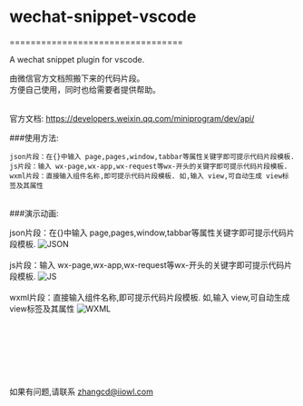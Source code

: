 # wechat-snippet-vscode
=================================

A wechat snippet plugin for vscode.

由微信官方文档照搬下来的代码片段。
<br>方便自己使用，同时也给需要者提供帮助。

<br>官方文档: https://developers.weixin.qq.com/miniprogram/dev/api/

###使用方法:
	
	json片段：在{}中输入 page,pages,window,tabbar等属性关键字即可提示代码片段模板.
	js片段：输入 wx-page,wx-app,wx-request等wx-开头的关键字即可提示代码片段模板.
	wxml片段：直接输入组件名称,即可提示代码片段模板. 如,输入 view,可自动生成 view标签及其属性
<br>
###演示动画:

json片段：在{}中输入 page,pages,window,tabbar等属性关键字即可提示代码片段模板.
![JSON](https://www.iiowl.cn/assets/1.gif)
<br><br>
js片段：输入 wx-page,wx-app,wx-request等wx-开头的关键字即可提示代码片段模板.
![JS](https://www.iiowl.cn/assets/2.gif)
<br><br>
wxml片段：直接输入组件名称,即可提示代码片段模板. 如,输入 view,可自动生成 view标签及其属性
![WXML](https://www.iiowl.cn/assets/3.gif)

<br><br>
=========
如果有问题,请联系 zhangcd@iiowl.com
